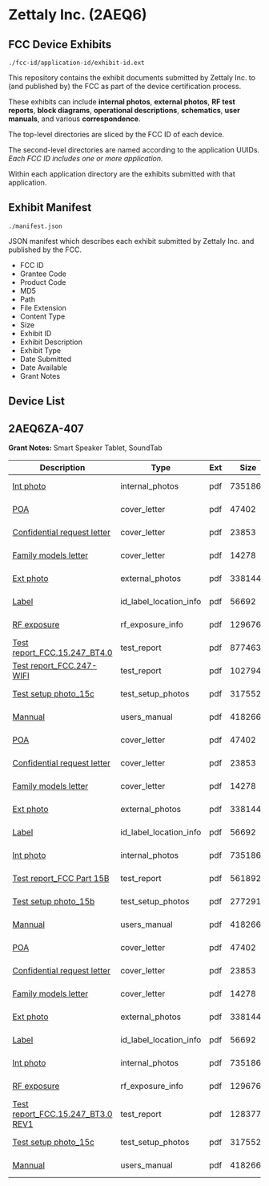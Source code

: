 # Zettaly Inc. (2AEQ6)
## FCC Device Exhibits

```
./fcc-id/application-id/exhibit-id.ext
```

This repository contains the exhibit documents submitted by Zettaly Inc. to (and published by) the FCC as part of the device certification process.

These exhibits can include **internal photos**, **external photos**, **RF test reports**, **block diagrams**, **operational descriptions**, **schematics**, **user manuals**, and various **correspondence**.

The top-level directories are sliced by the FCC ID of each device.

The second-level directories are named according to the application UUIDs. *Each FCC ID includes one or more application.*

Within each application directory are the exhibits submitted with that application. 

## Exhibit Manifest

```
./manifest.json
```

JSON manifest which describes each exhibit submitted by Zettaly Inc. and published by the FCC.

- FCC ID
- Grantee Code
- Product Code
- MD5
- Path
- File Extension
- Content Type
- Size
- Exhibit ID
- Exhibit Description
- Exhibit Type
- Date Submitted
- Date Available
- Grant Notes

## Device List
## 2AEQ6ZA-407
**Grant Notes:** Smart Speaker Tablet, SoundTab

| Description | Type | Ext | Size | Submitted | Available |
| ----------- | ---- | --- | ---- | --------- | --------- |
| [Int photo](2AEQ6ZA-407/ff98e0c82d2ec434d1a7fbcec9b22b03/2623044.pdf) | internal_photos | pdf | 735186 | 2015-05-24 | 2015-05-25 |
| [POA](2AEQ6ZA-407/ff98e0c82d2ec434d1a7fbcec9b22b03/2623040.pdf) | cover_letter | pdf | 47402 | 2015-05-24 | 2015-05-25 |
| [Confidential request letter](2AEQ6ZA-407/ff98e0c82d2ec434d1a7fbcec9b22b03/2623041.pdf) | cover_letter | pdf | 23853 | 2015-05-24 | 2015-05-25 |
| [Family models letter](2AEQ6ZA-407/ff98e0c82d2ec434d1a7fbcec9b22b03/2623042.pdf) | cover_letter | pdf | 14278 | 2015-05-24 | 2015-05-25 |
| [Ext photo](2AEQ6ZA-407/ff98e0c82d2ec434d1a7fbcec9b22b03/2623043.pdf) | external_photos | pdf | 338144 | 2015-05-24 | 2015-05-25 |
| [Label](2AEQ6ZA-407/ff98e0c82d2ec434d1a7fbcec9b22b03/2623045.pdf) | id_label_location_info | pdf | 56692 | 2015-05-24 | 2015-05-25 |
| [RF exposure](2AEQ6ZA-407/ff98e0c82d2ec434d1a7fbcec9b22b03/2623067.pdf) | rf_exposure_info | pdf | 129676 | 2015-05-24 | 2015-05-25 |
| [Test report_FCC.15.247_BT4.0](2AEQ6ZA-407/ff98e0c82d2ec434d1a7fbcec9b22b03/2623068.pdf) | test_report | pdf | 877463 | 2015-05-24 | 2015-05-25 |
| [Test report_FCC.247-WIFI](2AEQ6ZA-407/ff98e0c82d2ec434d1a7fbcec9b22b03/2623069.pdf) | test_report | pdf | 1027949 | 2015-05-24 | 2015-05-25 |
| [Test setup photo_15c](2AEQ6ZA-407/ff98e0c82d2ec434d1a7fbcec9b22b03/2623070.pdf) | test_setup_photos | pdf | 317552 | 2015-05-24 | 2015-05-25 |
| [Mannual](2AEQ6ZA-407/ff98e0c82d2ec434d1a7fbcec9b22b03/2623056.pdf) | users_manual | pdf | 418266 | 2015-05-24 | 2015-05-25 |
| [POA](2AEQ6ZA-407/723bcb4d5811647c065b039702de5b63/2623040.pdf) | cover_letter | pdf | 47402 | 2015-05-24 | 2015-05-25 |
| [Confidential request letter](2AEQ6ZA-407/723bcb4d5811647c065b039702de5b63/2623041.pdf) | cover_letter | pdf | 23853 | 2015-05-24 | 2015-05-25 |
| [Family models letter](2AEQ6ZA-407/723bcb4d5811647c065b039702de5b63/2623042.pdf) | cover_letter | pdf | 14278 | 2015-05-24 | 2015-05-25 |
| [Ext photo](2AEQ6ZA-407/723bcb4d5811647c065b039702de5b63/2623043.pdf) | external_photos | pdf | 338144 | 2015-05-24 | 2015-05-25 |
| [Label](2AEQ6ZA-407/723bcb4d5811647c065b039702de5b63/2623045.pdf) | id_label_location_info | pdf | 56692 | 2015-05-24 | 2015-05-25 |
| [Int photo](2AEQ6ZA-407/723bcb4d5811647c065b039702de5b63/2623044.pdf) | internal_photos | pdf | 735186 | 2015-05-24 | 2015-05-25 |
| [Test report_FCC Part 15B](2AEQ6ZA-407/723bcb4d5811647c065b039702de5b63/2623075.pdf) | test_report | pdf | 561892 | 2015-05-24 | 2015-05-25 |
| [Test setup photo_15b](2AEQ6ZA-407/723bcb4d5811647c065b039702de5b63/2623076.pdf) | test_setup_photos | pdf | 277291 | 2015-05-24 | 2015-05-25 |
| [Mannual](2AEQ6ZA-407/723bcb4d5811647c065b039702de5b63/2623056.pdf) | users_manual | pdf | 418266 | 2015-05-24 | 2015-05-25 |
| [POA](2AEQ6ZA-407/89fd986d1b8f83d0e6559bb0e1e27009/2623040.pdf) | cover_letter | pdf | 47402 | 2015-05-24 | 2015-05-25 |
| [Confidential request letter](2AEQ6ZA-407/89fd986d1b8f83d0e6559bb0e1e27009/2623041.pdf) | cover_letter | pdf | 23853 | 2015-05-24 | 2015-05-25 |
| [Family models letter](2AEQ6ZA-407/89fd986d1b8f83d0e6559bb0e1e27009/2623042.pdf) | cover_letter | pdf | 14278 | 2015-05-24 | 2015-05-25 |
| [Ext photo](2AEQ6ZA-407/89fd986d1b8f83d0e6559bb0e1e27009/2623043.pdf) | external_photos | pdf | 338144 | 2015-05-24 | 2015-05-25 |
| [Label](2AEQ6ZA-407/89fd986d1b8f83d0e6559bb0e1e27009/2623045.pdf) | id_label_location_info | pdf | 56692 | 2015-05-24 | 2015-05-25 |
| [Int photo](2AEQ6ZA-407/89fd986d1b8f83d0e6559bb0e1e27009/2623044.pdf) | internal_photos | pdf | 735186 | 2015-05-24 | 2015-05-25 |
| [RF exposure](2AEQ6ZA-407/89fd986d1b8f83d0e6559bb0e1e27009/2623067.pdf) | rf_exposure_info | pdf | 129676 | 2015-05-24 | 2015-05-25 |
| [Test report_FCC.15.247_BT3.0 REV1](2AEQ6ZA-407/89fd986d1b8f83d0e6559bb0e1e27009/2623071.pdf) | test_report | pdf | 1283778 | 2015-05-24 | 2015-05-25 |
| [Test setup photo_15c](2AEQ6ZA-407/89fd986d1b8f83d0e6559bb0e1e27009/2623070.pdf) | test_setup_photos | pdf | 317552 | 2015-05-24 | 2015-05-25 |
| [Mannual](2AEQ6ZA-407/89fd986d1b8f83d0e6559bb0e1e27009/2623056.pdf) | users_manual | pdf | 418266 | 2015-05-24 | 2015-05-25 |
